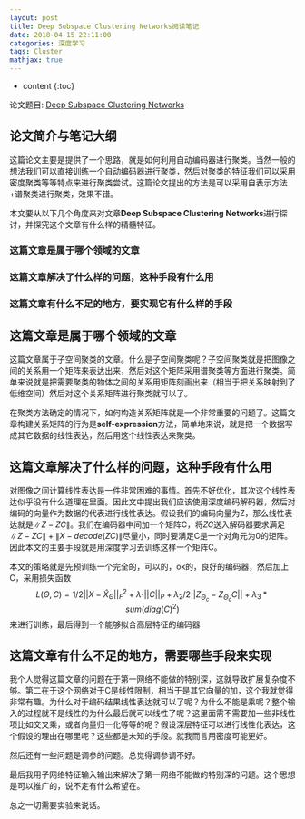 ```yaml
---
layout: post
title: Deep Subspace Clustering Networks阅读笔记
date: 2018-04-15 22:11:00
categories: 深度学习
tags: Cluster
mathjax: true
---
```



* content
{:toc}

论文题目: [Deep Subspace Clustering Networks](http://papers.nips.cc/paper/6608-deep-subspace-clustering-network)

## 论文简介与笔记大纲

这篇论文主要是提供了一个思路，就是如何利用自动编码器进行聚类。当然一般的想法我们可以直接训练一个自动编码器进行聚类，然后对聚类的特征我们可以采用密度聚类等等特点来进行聚类尝试。这篇论文提出的方法是可以采用自表示方法+谱聚类进行聚类，效果不错。




本文要从以下几个角度来对文章**Deep Subspace Clustering Networks**进行探讨，并探究这个文章有什么样的精髓特征。

### 这篇文章是属于哪个领域的文章

### 这篇文章解决了什么样的问题，这种手段有什么用

### 这篇文章有什么不足的地方，要实现它有什么样的手段

## 这篇文章是属于哪个领域的文章

这篇文章属于子空间聚类的文章。什么是子空间聚类呢？子空间聚类就是把图像之间的关系用一个矩阵来表达出来，然后对这个矩阵采用谱聚类等方面进行聚类。简单来说就是把需要聚类的物体之间的关系用矩阵刻画出来（相当于把关系映射到了低维空间）然后对这个关系矩阵进行聚类就可以了。

在聚类方法确定的情况下，如何构造关系矩阵就是一个非常重要的问题了。这篇文章构建关系矩阵的行为是**self-expression**方法，简单地来说，就是把一个数据写成其它数据的线性表达，然后用这个线性表达来聚类。

## 这篇文章解决了什么样的问题，这种手段有什么用

对图像之间计算线性表达是一件非常困难的事情。首先不好优化，其次这个线性表达似乎没有什么道理在里面。因此文中提出我们应该使用深度编码解码器，然后对编码的向量作为数据的代表进行线性表达。假设我们的编码向量为Z，那么线性表达就是$\lVert Z-ZC\rVert$。我们在编码器中间加一个矩阵C，将$ZC$送入解码器要求满足$\lVert Z-ZC\rVert+\lVert X-decode(ZC)\rVert$尽量小，同时要满足C是一个对角元为0的矩阵。因此本文的主要手段就是用深度学习去训练这样一个矩阵C。

本文的策略就是先预训练一个完全的，可以的，ok的，良好的编码器，然后加上C，采用损失函数
$$
L(\Theta,C)=1/2||X-\hat{X}_{\Theta}||^2_F+\lambda_1||C||_P+\lambda_2/2||Z_{\Theta_c}-Z_{\Theta_c}C||+\lambda_3*sum(diag(C)^2)
$$
来进行训练，最后得到一个能够拟合高层特征的编码器

## 这篇文章有什么不足的地方，需要哪些手段来实现

我个人觉得这篇文章的问题在于第一网络不能做的特别深，这就导致扩展复杂度不够。第二在于这个网络对于C是线性限制，相当于是其它向量的加，这个我就觉得非常有趣。为什么对于编码结果线性表达就可以了呢？为什么不能是乘呢？整个输入的过程就不是线性的为什么最后就可以线性了呢？这里面需不需要加一些非线性项比如交叉乘，或者向量归一化等等的呢？假设深层特征可以进行线性化表达，这个假设的理由在哪里呢？这些都是未知的手段。就我而言用密度可能更好。

然后还有一些问题是调参的问题。总觉得调参调不好。

最后我用子网络特征输入输出来解决了第一网络不能做的特别深的问题。这个思想是可以推广的，说不定有什么希望在。

总之一切需要实验来说话。